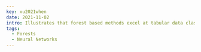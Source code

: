 ```yaml
---
key: xu2021when
date: 2021-11-02
intro: Illustrates that forest based methods excel at tabular data classification at small sample sizes while networks excel at larger sample sizes.
tags:
  - Forests
  - Neural Networks
---
```


